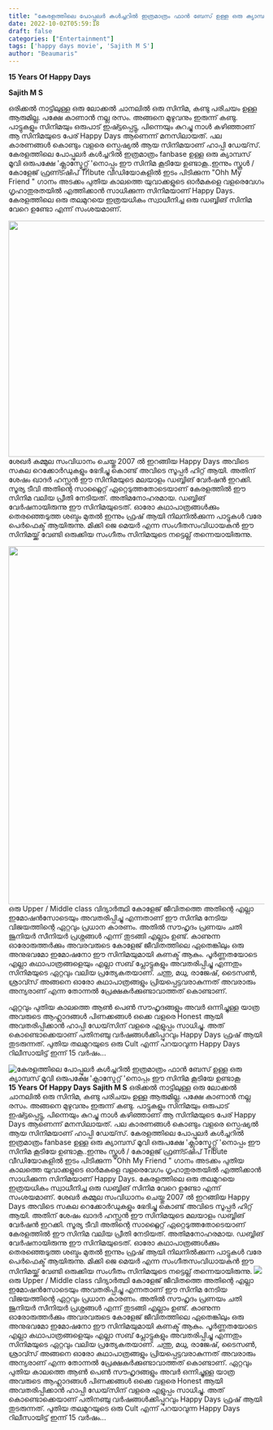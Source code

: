 ```yaml
---
title: "കേരളത്തിലെ പോപ്പുലർ കൾച്ചറിൽ ഇത്രമാത്രം ഫാൻ ബേസ് ഉള്ള ഒരു ക്യാമ്പസ്‌ മൂവി ഒരുപക്ഷേ 'ക്ലാസ്മേറ്റ്സ് 'നൊപ്പം ഈ സിനിമ കൂടിയേ ഉണ്ടാകൂ"
date: 2022-10-02T05:59:18
draft: false
categories: ["Entertainment"]
tags: ['happy days movie', 'Sajith M S']
author: "Beaumaris"
---
```


<strong>15 Years Of Happy Days </strong>

<strong>Sajith M S</strong>

ഒരിക്കൽ നാട്ടിലുള്ള ഒരു ലോക്കൽ ചാനലിൽ ഒരു സിനിമ, കണ്ടു പരിചയം ഉള്ള ആരുമില്ല. പക്ഷേ കാണാൻ നല്ല രസം. അങ്ങനെ മുഴുവനും ഇരുന്ന് കണ്ടു. പാട്ടുകളും സിനിമയും ഒരുപാട് ഇഷ്ട്ടപ്പെട്ടു, പിന്നെയും കുറച്ചു നാൾ കഴിഞ്ഞാണ് ആ സിനിമയുടെ പേര് Happy Days ആണെന്ന് മനസിലായത്. പല കാരണങ്ങൾ കൊണ്ടും വളരെ സ്പെഷ്യൽ ആയ സിനിമയാണ് ഹാപ്പി ഡേയ്‌സ്. കേരളത്തിലെ പോപ്പുലർ കൾച്ചറിൽ ഇത്രമാത്രം fanbase ഉള്ള ഒരു ക്യാമ്പസ്‌ മൂവി ഒരുപക്ഷേ 'ക്ലാസ്മേറ്റ്സ് 'നൊപ്പം ഈ സിനിമ കൂടിയേ ഉണ്ടാകൂ..ഇന്നും സ്കൂൾ / കോളേജ് ഫ്രണ്ട്ഷിപ് Tribute വീഡിയോകളിൽ ഇടം പിടിക്കുന്ന "Ohh My Friend " ഗാനം അടക്കം പുതിയ കാലത്തെ യുവാക്കളുടെ ഓർമകളെ വളരെവേഗം ഗൃഹാതുരതയിൽ എത്തിക്കാൻ സാധിക്കുന്ന സിനിമയാണ് Happy Days. കേരളത്തിലെ ഒരു തലമുറയെ ഇത്രയധികം സ്വാധീനിച്ച ഒരു ഡബ്ബിങ് സിനിമ വേറെ ഉണ്ടോ എന്ന് സംശയമാണ്.

<img class="wp-image-353022 aligncenter" src="https://cdn.boolokam.com/articles/2022/10/fwggggg.jpg" alt="" width="827" height="465" />ശേഖർ കമ്മുല സംവിധാനം ചെയ്തു 2007 ൽ ഇറങ്ങിയ Happy Days അവിടെ സകല റെക്കോർഡുകളും ഭേദിച്ചു കൊണ്ട് അവിടെ സൂപ്പർ ഹിറ്റ്‌ ആയി. അതിന് ശേഷം ഖാദർ ഹസ്സൻ ഈ സിനിമയുടെ മലയാളം ഡബ്ബിങ് വേർഷൻ ഇറക്കി. സൂര്യ ടീവി അതിന്റെ സാറ്റ്ലൈറ്റ് ഏറ്റെടുത്തതോടെയാണ് കേരളത്തിൽ ഈ സിനിമ വലിയ പ്രീതി നേടിയത്. അതിമനോഹരമായ. ഡബ്ബിങ് വേർഷനായിരുന്നു ഈ സിനിമയുടെത്. ഓരോ കഥാപാത്രങ്ങൾക്കും തെരഞ്ഞെടുത്ത ശബ്ദം മുതൽ ഇന്നും ഫ്രഷ് ആയി നിലനിൽക്കുന്ന പാട്ടുകൾ വരേ പെർഫെക്ട് ആയിരുന്നു. മിക്കി ജെ മെയർ എന്ന സംഗീതസംവിധായകൻ ഈ സിനിമയ്ക്ക് വേണ്ടി ഒരുക്കിയ സംഗീതം സിനിമയുടെ നട്ടെല്ല് തന്നെയായിരുന്നു.

<img class="wp-image-353023 aligncenter" src="https://cdn.boolokam.com/articles/2022/10/happydays.jpg" alt="" width="681" height="705" />ഒരു Upper / Middle class വിദ്യാർത്ഥി കോളേജ് ജീവിതത്തെ അതിന്റെ എല്ലാ ഇമോഷൻസോടെയും അവതരിപ്പിച്ചു എന്നതാണ് ഈ സിനിമ നേടിയ വിജയത്തിന്റെ ഏറ്റവും പ്രധാന കാരണം. അതിൽ സൗഹൃദം പ്രണയം ചതി ജൂനിയർ സീനിയർ പ്രശ്നങ്ങൾ എന്ന് തുടങ്ങി എല്ലാം ഉണ്ട്. കാണുന്ന ഓരോരുത്തർക്കും അവരവരുടെ കോളേജ് ജീവിതത്തിലെ ഏതെങ്കിലും ഒരു അനുഭവമോ ഇമോഷനോ ഈ സിനിമയുമായി കണക്ട് ആകും. പൂർണ്ണതയോടെ എല്ലാ കഥാപാത്രങ്ങളെയും എല്ലാ സബ് പ്ലോട്ടുകളും അവതരിപ്പിച്ചു എന്നതും സിനിമയുടെ ഏറ്റവും വലിയ പ്രത്യേകതയാണ്. ചന്തു, മധു, രാജേഷ്, ടൈസൺ, ശ്രാവ്സ് അങ്ങനെ ഓരോ കഥാപാത്രങ്ങളും പ്രിയപ്പെട്ടവരാകുന്നത് അവരാരും അന്യരാണ് എന്ന തോന്നൽ പ്രേക്ഷകർക്കുണ്ടാവാത്തത് കൊണ്ടാണ്.

ഏറ്റവും പുതിയ കാലത്തെ ആൺ പെൺ സൗഹൃദങ്ങളും അവർ ഒന്നിച്ചുള്ള യാത്ര അവരുടെ ആഹ്ലാദങ്ങൾ പിണക്കങ്ങൾ ഒക്കെ വളരെ Honest ആയി അവതരിപ്പിക്കാൻ ഹാപ്പി ഡേയ്‌സിന് വളരെ എളുപ്പം സാധിച്ചു. അത് കൊണ്ടൊക്കെയാണ് പതിനഞ്ചു വർഷങ്ങൾക്കിപ്പുറവും Happy Days ഫ്രഷ് ആയി തുടരുന്നത്. പുതിയ തലമുറയുടെ ഒരു Cult എന്ന് പറയാവുന്ന Happy Days റിലീസായിട്ട് ഇന്ന് 15 വർഷം...


![കേരളത്തിലെ പോപ്പുലർ കൾച്ചറിൽ ഇത്രമാത്രം ഫാൻ ബേസ് ഉള്ള ഒരു ക്യാമ്പസ്‌ മൂവി ഒരുപക്ഷേ 'ക്ലാസ്മേറ്റ്സ് 'നൊപ്പം ഈ സിനിമ കൂടിയേ ഉണ്ടാകൂ](https://cdn.boolokam.com/articles/2022/10/fwggggg.jpg)**15 Years Of Happy Days** **Sajith M S** ഒരിക്കൽ നാട്ടിലുള്ള ഒരു ലോക്കൽ ചാനലിൽ ഒരു സിനിമ, കണ്ടു പരിചയം ഉള്ള ആരുമില്ല. പക്ഷേ കാണാൻ നല്ല രസം. അങ്ങനെ മുഴുവനും ഇരുന്ന് കണ്ടു. പാട്ടുകളും സിനിമയും ഒരുപാട് ഇഷ്ട്ടപ്പെട്ടു, പിന്നെയും കുറച്ചു നാൾ കഴിഞ്ഞാണ് ആ സിനിമയുടെ പേര് Happy Days ആണെന്ന് മനസിലായത്. പല കാരണങ്ങൾ കൊണ്ടും വളരെ സ്പെഷ്യൽ ആയ സിനിമയാണ് ഹാപ്പി ഡേയ്‌സ്. കേരളത്തിലെ പോപ്പുലർ കൾച്ചറിൽ ഇത്രമാത്രം fanbase ഉള്ള ഒരു ക്യാമ്പസ്‌ മൂവി ഒരുപക്ഷേ 'ക്ലാസ്മേറ്റ്സ് 'നൊപ്പം ഈ സിനിമ കൂടിയേ ഉണ്ടാകൂ..ഇന്നും സ്കൂൾ / കോളേജ് ഫ്രണ്ട്ഷിപ് Tribute വീഡിയോകളിൽ ഇടം പിടിക്കുന്ന "Ohh My Friend " ഗാനം അടക്കം പുതിയ കാലത്തെ യുവാക്കളുടെ ഓർമകളെ വളരെവേഗം ഗൃഹാതുരതയിൽ എത്തിക്കാൻ സാധിക്കുന്ന സിനിമയാണ് Happy Days. കേരളത്തിലെ ഒരു തലമുറയെ ഇത്രയധികം സ്വാധീനിച്ച ഒരു ഡബ്ബിങ് സിനിമ വേറെ ഉണ്ടോ എന്ന് സംശയമാണ്. ശേഖർ കമ്മുല സംവിധാനം ചെയ്തു 2007 ൽ ഇറങ്ങിയ Happy Days അവിടെ സകല റെക്കോർഡുകളും ഭേദിച്ചു കൊണ്ട് അവിടെ സൂപ്പർ ഹിറ്റ്‌ ആയി. അതിന് ശേഷം ഖാദർ ഹസ്സൻ ഈ സിനിമയുടെ മലയാളം ഡബ്ബിങ് വേർഷൻ ഇറക്കി. സൂര്യ ടീവി അതിന്റെ സാറ്റ്ലൈറ്റ് ഏറ്റെടുത്തതോടെയാണ് കേരളത്തിൽ ഈ സിനിമ വലിയ പ്രീതി നേടിയത്. അതിമനോഹരമായ. ഡബ്ബിങ് വേർഷനായിരുന്നു ഈ സിനിമയുടെത്. ഓരോ കഥാപാത്രങ്ങൾക്കും തെരഞ്ഞെടുത്ത ശബ്ദം മുതൽ ഇന്നും ഫ്രഷ് ആയി നിലനിൽക്കുന്ന പാട്ടുകൾ വരേ പെർഫെക്ട് ആയിരുന്നു. മിക്കി ജെ മെയർ എന്ന സംഗീതസംവിധായകൻ ഈ സിനിമയ്ക്ക് വേണ്ടി ഒരുക്കിയ സംഗീതം സിനിമയുടെ നട്ടെല്ല് തന്നെയായിരുന്നു. ![](https://cdn.boolokam.com/articles/2022/10/happydays.jpg)ഒരു Upper / Middle class വിദ്യാർത്ഥി കോളേജ് ജീവിതത്തെ അതിന്റെ എല്ലാ ഇമോഷൻസോടെയും അവതരിപ്പിച്ചു എന്നതാണ് ഈ സിനിമ നേടിയ വിജയത്തിന്റെ ഏറ്റവും പ്രധാന കാരണം. അതിൽ സൗഹൃദം പ്രണയം ചതി ജൂനിയർ സീനിയർ പ്രശ്നങ്ങൾ എന്ന് തുടങ്ങി എല്ലാം ഉണ്ട്. കാണുന്ന ഓരോരുത്തർക്കും അവരവരുടെ കോളേജ് ജീവിതത്തിലെ ഏതെങ്കിലും ഒരു അനുഭവമോ ഇമോഷനോ ഈ സിനിമയുമായി കണക്ട് ആകും. പൂർണ്ണതയോടെ എല്ലാ കഥാപാത്രങ്ങളെയും എല്ലാ സബ് പ്ലോട്ടുകളും അവതരിപ്പിച്ചു എന്നതും സിനിമയുടെ ഏറ്റവും വലിയ പ്രത്യേകതയാണ്. ചന്തു, മധു, രാജേഷ്, ടൈസൺ, ശ്രാവ്സ് അങ്ങനെ ഓരോ കഥാപാത്രങ്ങളും പ്രിയപ്പെട്ടവരാകുന്നത് അവരാരും അന്യരാണ് എന്ന തോന്നൽ പ്രേക്ഷകർക്കുണ്ടാവാത്തത് കൊണ്ടാണ്. ഏറ്റവും പുതിയ കാലത്തെ ആൺ പെൺ സൗഹൃദങ്ങളും അവർ ഒന്നിച്ചുള്ള യാത്ര അവരുടെ ആഹ്ലാദങ്ങൾ പിണക്കങ്ങൾ ഒക്കെ വളരെ Honest ആയി അവതരിപ്പിക്കാൻ ഹാപ്പി ഡേയ്‌സിന് വളരെ എളുപ്പം സാധിച്ചു. അത് കൊണ്ടൊക്കെയാണ് പതിനഞ്ചു വർഷങ്ങൾക്കിപ്പുറവും Happy Days ഫ്രഷ് ആയി തുടരുന്നത്. പുതിയ തലമുറയുടെ ഒരു Cult എന്ന് പറയാവുന്ന Happy Days റിലീസായിട്ട് ഇന്ന് 15 വർഷം...
